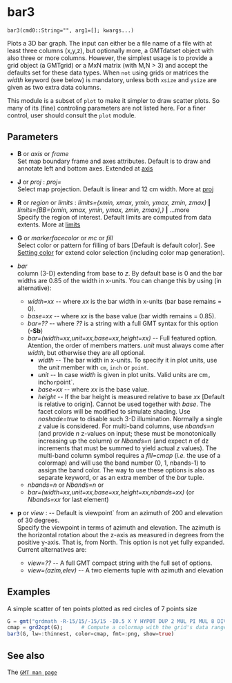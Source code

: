 # bar3

	bar3(cmd0::String="", arg1=[]; kwargs...)

Plots a 3D bar graph. The input can either be a file name of a file with at least three columns (x,y,z),
but optionally more, a GMTdatset object with also three or more columns. However, the simplest usage is
to provide a grid object (a GMTgrid) or a MxN matrix (with M,N > 3) and accept the defaults set for these
data types. When `not` using grids or matrices the *width* keyword (see below) is mandatory, unless both
`xsize` and `ysize` are given as two extra data columns.

This module is a subset of `plot` to make it simpler to draw scatter plots. So many of its (fine)
controling parameters are not listed here. For a finer control, user should consult the `plot` module.

Parameters
----------

- **B** or *axis* or *frame*\
  Set map boundary frame and axes attributes. Default is to draw and annotate left and bottom axes.
  Extended at [axis](@ref)

- **J** or *proj* : *proj=<parameters>*\
  Select map projection. Default is linear and 12 cm width. More at [proj](@ref)

- **R** or *region* or *limits* : *limits=(xmin, xmax, ymin, ymax, zmin, zmax)* **|** *limits=(BB=(xmin, xmax, ymin, ymax, zmin, zmax),)*
   **|** ...more\
   Specify the region of interest. Default limits are computed from data extents. More at [limits](@ref)

- **G** or *markerfacecolor* or *mc* or *fill*\
   Select color or pattern for filling of bars [Default is default color]. See [Setting color](@ref) for extend
   color selection (including color map generation).

- *bar*\
   column (3-D) extending from base to *z*. By default base is 0 and the bar widths are 0.85 of the width in
   x-units. You can change this by using (in alternative):
     - *width=xx* -- where *xx* is the bar width in x-units (bar base remains = 0).
     - *base=xx* -- where *xx* is the base value (bar width remains = 0.85).
     - *bar=??* -- where *??* is a string with a full GMT syntax for this option (**-Sb**)
     - *bar=(width=xx,unit=xx,base=xx,height=xx)*  -- Full featured option. Atention, the order of members matters. *unit* must always come after *width*, but otherwise they are all optional.
       - *width* -- The bar width in x-units. To specify it in plot units, use the *unit* member with `cm`, `inch` or `point`.
       - *unit* -- In case *width* is given in plot units. Valid units are cm`, `inch` or `point`.
       - *base=xx* -- where *xx* is the base value.
       - *height* -- If the bar height is measured relative to base *xx* [Default is relative to origin].
          Cannot be used together with *base*.
   The facet colors will be modified to simulate shading. Use *noshade=true* to disable such 3-D illumination.
   Normally a single *z* value is considered. For multi-band columns, use *nbands=n* (and provide *n* z-values
   on input; these must be monotonically increasing up the column) or *Nbands=n* (and expect *n* of dz
   increments that must be summed to yield actual *z* values). The multi-band column symbol requires a
   *fill=cmap* (*i.e.* the use of a colormap) and will use the band number (0, 1, nbands-1) to assign the band
   color. The way to use these options is also as separate keyword, or as an extra member of the *bar* tuple.
     - *nbands=n* or *Nbands=n*
   or
     - *bar=(width=xx,unit=xx,base=xx,height=xx,nbands=xx)*  (or *Nbands=xx* for last element)

- **p** or *view* : -- Default is viewpoint` from an azimuth of 200 and elevation of 30 degrees.\
   Specify the viewpoint in terms of azimuth and elevation. The azimuth is the horizontal rotation about the z-axis as measured in degrees from the positive y-axis. That is, from North. This option is not yet fully
   expanded. Current alternatives are:
     - *view=??*  -- A full GMT compact string with the full set of options.
     - *view=(azim,elev)*  -- A two elements tuple with azimuth and elevation

Examples
--------

A simple scatter of ten points plotted as red circles of 7 points size

```julia
G = gmt("grdmath -R-15/15/-15/15 -I0.5 X Y HYPOT DUP 2 MUL PI MUL 8 DIV COS EXCH NEG 10 DIV EXP MUL =");
cmap = grd2cpt(G);      # Compute a colormap with the grid's data range
bar3(G, lw=:thinnest, color=cmap, fmt=:png, show=true)
```

See also
--------

The [`GMT man page`](https://gmt.soest.hawaii.edu/doc/latest/plot.html)